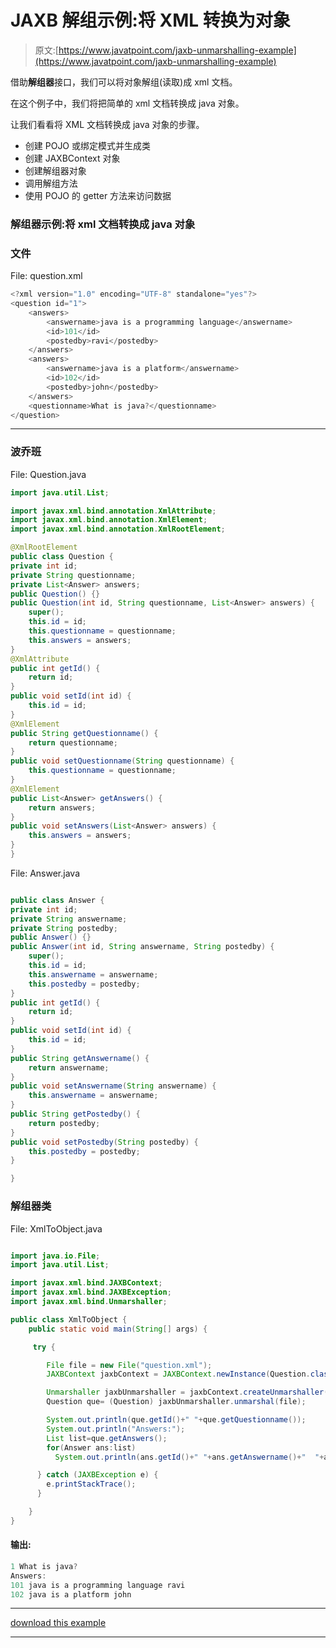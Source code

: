 # JAXB 解组示例:将 XML 转换为对象

> 原文:[https://www.javatpoint.com/jaxb-unmarshalling-example](https://www.javatpoint.com/jaxb-unmarshalling-example)

借助**解组器**接口，我们可以将对象解组(读取)成 xml 文档。

在这个例子中，我们将把简单的 xml 文档转换成 java 对象。

让我们看看将 XML 文档转换成 java 对象的步骤。

*   创建 POJO 或绑定模式并生成类
*   创建 JAXBContext 对象
*   创建解组器对象
*   调用解组方法
*   使用 POJO 的 getter 方法来访问数据

### 解组器示例:将 xml 文档转换成 java 对象

### 文件

File: question.xml

```java
<?xml version="1.0" encoding="UTF-8" standalone="yes"?>
<question id="1">
    <answers>
        <answername>java is a programming language</answername>
        <id>101</id>
        <postedby>ravi</postedby>
    </answers>
    <answers>
        <answername>java is a platform</answername>
        <id>102</id>
        <postedby>john</postedby>
    </answers>
    <questionname>What is java?</questionname>
</question>

```

* * *

### 波乔班

File: Question.java

```java
import java.util.List;

import javax.xml.bind.annotation.XmlAttribute;
import javax.xml.bind.annotation.XmlElement;
import javax.xml.bind.annotation.XmlRootElement;

@XmlRootElement
public class Question {
private int id;
private String questionname;
private List<Answer> answers;
public Question() {}
public Question(int id, String questionname, List<Answer> answers) {
	super();
	this.id = id;
	this.questionname = questionname;
	this.answers = answers;
}
@XmlAttribute
public int getId() {
	return id;
}
public void setId(int id) {
	this.id = id;
}
@XmlElement
public String getQuestionname() {
	return questionname;
}
public void setQuestionname(String questionname) {
	this.questionname = questionname;
}
@XmlElement
public List<Answer> getAnswers() {
	return answers;
}
public void setAnswers(List<Answer> answers) {
	this.answers = answers;
}
}

```

File: Answer.java

```java

public class Answer {
private int id;
private String answername;
private String postedby;
public Answer() {}
public Answer(int id, String answername, String postedby) {
	super();
	this.id = id;
	this.answername = answername;
	this.postedby = postedby;
}
public int getId() {
	return id;
}
public void setId(int id) {
	this.id = id;
}
public String getAnswername() {
	return answername;
}
public void setAnswername(String answername) {
	this.answername = answername;
}
public String getPostedby() {
	return postedby;
}
public void setPostedby(String postedby) {
	this.postedby = postedby;
}

}

```

### 解组器类

File: XmlToObject.java

```java

import java.io.File;
import java.util.List;

import javax.xml.bind.JAXBContext;
import javax.xml.bind.JAXBException;
import javax.xml.bind.Unmarshaller;

public class XmlToObject {
	public static void main(String[] args) {

	 try {

		File file = new File("question.xml");
		JAXBContext jaxbContext = JAXBContext.newInstance(Question.class);

		Unmarshaller jaxbUnmarshaller = jaxbContext.createUnmarshaller();
		Question que= (Question) jaxbUnmarshaller.unmarshal(file);

		System.out.println(que.getId()+" "+que.getQuestionname());
		System.out.println("Answers:");
		List list=que.getAnswers();
		for(Answer ans:list)
		  System.out.println(ans.getId()+" "+ans.getAnswername()+"  "+ans.getPostedby());

	  } catch (JAXBException e) {
		e.printStackTrace();
	  }

	}
} 
```

#### 输出:

```java
1 What is java?
Answers:
101 java is a programming language ravi
102 java is a platform john

```

* * *

[download this example](src/jaxb/jaxbmarshal3.zip)

* * *